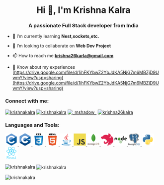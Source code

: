 <h1 align="center">Hi 👋, I'm Krishna Kalra</h1>
<h3 align="center">A passionate Full Stack developer from India</h3>

- 🌱 I’m currently learning **Nest,sockets,etc.**

- 👯 I’m looking to collaborate on **Web Dev Project**

- 📫 How to reach me **krishna26karla@gmail.com**

- 📄 Know about my experiences [https://drive.google.com/file/d/1ihFKYbwZ2YbJdKA5NjG7m6MBZjD9UwmY/view?usp=sharing](https://drive.google.com/file/d/1ihFKYbwZ2YbJdKA5NjG7m6MBZjD9UwmY/view?usp=sharing)

<h3 align="left">Connect with me:</h3>
<p align="left">
<a href="https://linkedin.com/in/krishnakalra" target="blank"><img align="center" src="https://raw.githubusercontent.com/rahuldkjain/github-profile-readme-generator/master/src/images/icons/Social/linked-in-alt.svg" alt="krishnakalra" height="30" width="40" /></a>
<a href="https://www.codechef.com/users/krishnakalra" target="blank"><img align="center" src="https://cdn.jsdelivr.net/npm/simple-icons@3.1.0/icons/codechef.svg" alt="krishnakalra" height="30" width="40" /></a>
<a href="https://codeforces.com/profile/_mshadow_" target="blank"><img align="center" src="https://raw.githubusercontent.com/rahuldkjain/github-profile-readme-generator/master/src/images/icons/Social/codeforces.svg" alt="_mshadow_" height="30" width="40" /></a>
<a href="https://www.leetcode.com/krishna26kalra" target="blank"><img align="center" src="https://raw.githubusercontent.com/rahuldkjain/github-profile-readme-generator/master/src/images/icons/Social/leet-code.svg" alt="krishna26kalra" height="30" width="40" /></a>
</p>

<h3 align="left">Languages and Tools:</h3>
<p align="left"> <a href="https://www.cprogramming.com/" target="_blank" rel="noreferrer"> <img src="https://raw.githubusercontent.com/devicons/devicon/master/icons/c/c-original.svg" alt="c" width="40" height="40"/> </a> <a href="https://www.w3schools.com/cpp/" target="_blank" rel="noreferrer"> <img src="https://raw.githubusercontent.com/devicons/devicon/master/icons/cplusplus/cplusplus-original.svg" alt="cplusplus" width="40" height="40"/> </a> <a href="https://www.w3schools.com/css/" target="_blank" rel="noreferrer"> <img src="https://raw.githubusercontent.com/devicons/devicon/master/icons/css3/css3-original-wordmark.svg" alt="css3" width="40" height="40"/> </a> <a href="https://www.w3.org/html/" target="_blank" rel="noreferrer"> <img src="https://raw.githubusercontent.com/devicons/devicon/master/icons/html5/html5-original-wordmark.svg" alt="html5" width="40" height="40"/> </a> <a href="https://www.java.com" target="_blank" rel="noreferrer"> <img src="https://raw.githubusercontent.com/devicons/devicon/master/icons/java/java-original.svg" alt="java" width="40" height="40"/> </a> <a href="https://developer.mozilla.org/en-US/docs/Web/JavaScript" target="_blank" rel="noreferrer"> <img src="https://raw.githubusercontent.com/devicons/devicon/master/icons/javascript/javascript-original.svg" alt="javascript" width="40" height="40"/> </a> <a href="https://www.mongodb.com/" target="_blank" rel="noreferrer"> <img src="https://raw.githubusercontent.com/devicons/devicon/master/icons/mongodb/mongodb-original-wordmark.svg" alt="mongodb" width="40" height="40"/> </a> <a href="https://nestjs.com/" target="_blank" rel="noreferrer"> <img src="https://raw.githubusercontent.com/devicons/devicon/master/icons/nestjs/nestjs-plain.svg" alt="nestjs" width="40" height="40"/> </a> <a href="https://nodejs.org" target="_blank" rel="noreferrer"> <img src="https://raw.githubusercontent.com/devicons/devicon/master/icons/nodejs/nodejs-original-wordmark.svg" alt="nodejs" width="40" height="40"/> </a> <a href="https://www.postgresql.org" target="_blank" rel="noreferrer"> <img src="https://raw.githubusercontent.com/devicons/devicon/master/icons/postgresql/postgresql-original-wordmark.svg" alt="postgresql" width="40" height="40"/> </a> <a href="https://www.python.org" target="_blank" rel="noreferrer"> <img src="https://raw.githubusercontent.com/devicons/devicon/master/icons/python/python-original.svg" alt="python" width="40" height="40"/> </a> <a href="https://reactjs.org/" target="_blank" rel="noreferrer"> <img src="https://raw.githubusercontent.com/devicons/devicon/master/icons/react/react-original-wordmark.svg" alt="react" width="40" height="40"/> </a> </p>

<p><img align="left" src="https://github-readme-stats.vercel.app/api/top-langs?username=krishnakalra&show_icons=true&locale=en&layout=compact" alt="krishnakalra" /></p>

<p>&nbsp;<img align="center" src="https://github-readme-stats.vercel.app/api?username=krishnakalra&show_icons=true&locale=en" alt="krishnakalra" /></p>

<p><img align="center" src="https://github-readme-streak-stats.herokuapp.com/?user=krishnakalra&" alt="krishnakalra" /></p>

